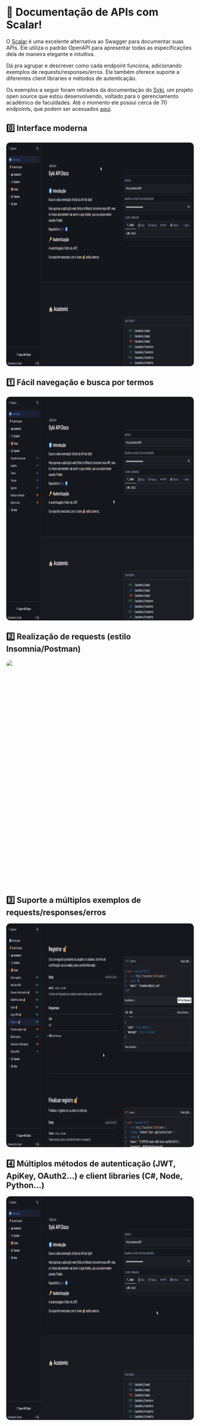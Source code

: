 # 📝 Documentação de APIs com Scalar!

O [Scalar](https://github.com/scalar/scalar) é uma excelente alternativa ao Swagger para documentar suas APIs. Ele utiliza o padrão OpenAPI para apresentar todas as especificações dela de maneira elegante e intuitiva.

Dá pra agrupar e descrever como cada endpoint funciona, adicionando exemplos de requests/responses/erros. Ele também oferece suporte a diferentes client libraries e métodos de autenticação.

Os exemplos a seguir foram retirados da documentação do [Syki](https://github.com/ZaqueuCavalcante/syki), um projeto open source que estou desenvolvendo, voltado para o gerenciamento acadêmico de faculdades. Até o momento ele possui cerca de 70 endpoints, que podem ser acessados [aqui](https://syki-api.zaqbit.com/docs/v1).

## 0️⃣ Interface moderna

<p align="center">
  <img src="./Gifs/00_modern.gif" height="600" style="border-radius: 10px; display: block; margin: auto auto" />
</p>

## 1️⃣ Fácil navegação e busca por termos

<p align="center">
  <img src="./Gifs/01_search.gif" height="600" style="border-radius: 10px; display: block; margin: auto auto" />
</p>

## 2️⃣ Realização de requests (estilo Insomnia/Postman)

<p align="center">
  <img src="./Gifs/02_requests.gif" height="600" style="border-radius: 10px; display: block; margin: auto auto" />
</p>

## 3️⃣ Suporte a múltiplos exemplos de requests/responses/erros

<p align="center">
  <img src="./Gifs/03_examples.gif" height="600" style="border-radius: 10px; display: block; margin: auto auto" />
</p>

## 4️⃣ Múltiplos métodos de autenticação (JWT, ApiKey, OAuth2...) e client libraries (C#, Node, Python...)

<p align="center">
  <img src="./Gifs/04_auths.gif" height="600" style="border-radius: 10px; display: block; margin: auto auto" />
</p>
